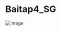 # Baitap4_SG
![image](https://github.com/Thanhnhan1409/Baitap4_SG/assets/115072776/45c96362-c88f-4c7b-a734-b40ea976fe5a)
